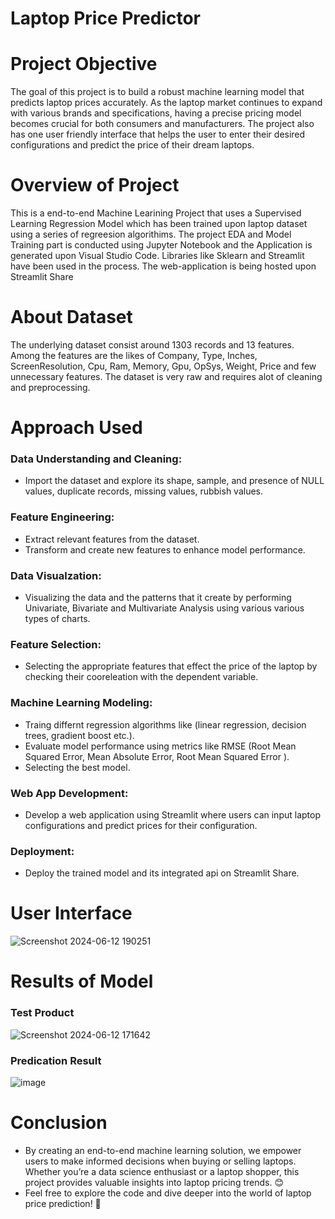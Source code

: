 # Laptop Price Predictor

# Project Objective
The goal of this project is to build a robust machine learning model that predicts laptop prices accurately. As the laptop market continues to expand with various brands and specifications, having a precise pricing model becomes crucial for both consumers and manufacturers. The project also has one user friendly interface that helps the user to enter their desired configurations and predict the price of their dream laptops.

# Overview of Project
This is a end-to-end Machine Learining Project that uses a Supervised Learning Regression Model which has been trained upon laptop dataset using a series of regreesion algorithims. The project EDA and Model Training part is conducted using Jupyter Notebook and the Application is generated upon Visual Studio Code. Libraries like Sklearn and Streamlit have been used in the process. The web-application is being hosted upon Streamlit Share  


# About Dataset
The underlying dataset consist around 1303 records and 13 features. Among the features are the likes of Company, Type, Inches, ScreenResolution, Cpu, Ram, Memory, Gpu, OpSys, Weight, Price and few unnecessary features. The dataset is very raw and requires alot of cleaning and preprocessing.

# Approach Used
### Data Understanding and Cleaning:
* Import the dataset and explore its shape, sample, and presence of NULL values, duplicate records, missing values, rubbish values.

### Feature Engineering:
* Extract relevant features from the dataset.
* Transform and create new features to enhance model performance.

### Data Visualzation:
* Visualizing the data and the patterns that it create by performing Univariate, Bivariate and Multivariate Analysis using various various types of charts.

### Feature Selection:
* Selecting the appropriate features that effect the price of the laptop by checking their cooreleation with the dependent variable.

### Machine Learning Modeling:
* Traing differnt regression  algorithms like (linear regression, decision trees, gradient boost etc.).
* Evaluate model performance using metrics like RMSE (Root Mean Squared Error, Mean Absolute Error, Root Mean Squared Error ).
* Selecting the best model.

### Web App Development:
* Develop a web application using Streamlit where users can input laptop configurations and predict prices for their configuration.

### Deployment:
* Deploy the trained model and its integrated api on Streamlit Share.

# User Interface
![Screenshot 2024-06-12 190251](https://github.com/Vaibhav-Xo/Laptop-Price-Predictor/assets/172389348/2b724ad3-b8d4-471a-a1ba-2361392d8e37)

# Results of Model
### Test Product 
![Screenshot 2024-06-12 171642](https://github.com/Vaibhav-Xo/Laptop-Price-Predictor/assets/172389348/21e50ff2-cf04-44ff-b0c6-0984e077c109)

### Predication Result
![image](https://github.com/Vaibhav-Xo/Laptop-Price-Predictor/assets/172389348/9896fa48-77e9-4ecf-bf34-c7363a76fdf5)

# Conclusion
* By creating an end-to-end machine learning solution, we empower users to make informed decisions when buying or selling laptops. Whether you’re a data science enthusiast or a laptop shopper, this project provides valuable insights into laptop pricing trends. 😊
* Feel free to explore the code and dive deeper into the world of laptop price prediction! 🚀

